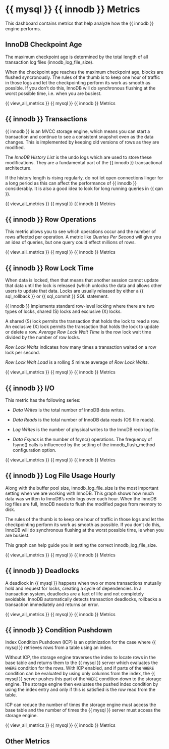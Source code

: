 # {{ mysql }} {{ innodb }} Metrics

This dashboard contains metrics that help analyze how the {{ innodb }} engine
performs.

## InnoDB Checkpoint Age

The maximum checkpoint age is determined by the total length of all transaction
log files (innodb_log_file_size).

When the checkpoint age reaches the maximum checkpoint age, blocks are flushed
syncronously. The rules of the thumb is to keep one hour of traffic in those
logs and let the checkpointing perform its work as smooth as possible. If you
don’t do this, InnoDB will do synchronous flushing at the worst possible time,
i.e. when you are busiest.

{{ view_all_metrics }} {{ mysql }} {{ innodb }} Metrics

## {{ innodb }} Transactions

{{ innodb }} is an MVCC storage engine, which means you can start a transaction and
continue to see a consistent snapshot even as the data changes. This is
implemented by keeping old versions of rows as they are modified.

The *InnoDB History List* is the undo logs which are used to store these
modifications. They are a fundamental part of the {{ innodb }} transactional
architecture.

If the history length is rising regularly, do not let open connections linger
for a long period as this can affect the performance of {{ innodb }}
considerably. It is also a good idea to look for long running queries in {{ qan }}.

{{ view_all_metrics }} {{ mysql }} {{ innodb }} Metrics

## {{ innodb }} Row Operations

This metric allows you to see which operations occur and the number of rows
affected per operation. A metric like *Queries Per Second* will give you an idea
of queries, but one query could effect millions of rows.

{{ view_all_metrics }} {{ mysql }} {{ innodb }} Metrics

## {{ innodb }} Row Lock Time

When data is locked, then that means that another session cannot update that
data until the lock is released (which unlocks the data and allows other users
to update that data. Locks are usually released by either a {{ sql_rollback }} or
{{ sql_commit }} SQL statement.

{{ innodb }} implements standard row-level locking where there are two types of
locks, shared (S) locks and exclusive (X) locks.

A shared (S) lock permits the transaction that holds the lock to read a row.  An
exclusive (X) lock permits the transaction that holds the lock to update or
delete a row.  *Average Row Lock Wait Time* is the row lock wait time divided by
the number of row locks.

*Row Lock Waits* indicates how many times a transaction waited on a row lock per
second.

*Row Lock Wait Load* is a rolling *5* minute average of *Row Lock Waits*.

{{ view_all_metrics }} {{ mysql }} {{ innodb }} Metrics

## {{ innodb }} I/O

This metric has the following series:


* *Data Writes* is the total number of InnoDB data writes.


* *Data Reads* is the total number of InnoDB data reads (OS file reads).


* *Log Writes* is the number of physical writes to the InnoDB redo log file.


* *Data Fsyncs* is the number of fsync() operations. The frequency of fsync()
calls is influenced by the setting of the innodb_flush_method configuration
option.

{{ view_all_metrics }} {{ mysql }} {{ innodb }} Metrics

## {{ innodb }} Log File Usage Hourly

Along with the buffer pool size, innodb_log_file_size is the most important
setting when we are working with InnoDB. This graph shows how much data was
written to InnoDB’s redo logs over each hour. When the InnoDB log files are
full, InnoDB needs to flush the modified pages from memory to disk.

The rules of the thumb is to keep one hour of traffic in those logs and let the
checkpointing perform its work as smooth as possible. If you don’t do this,
InnoDB will do synchronous flushing at the worst possible time, ie when you are
busiest.

This graph can help guide you in setting the correct innodb_log_file_size.

{{ view_all_metrics }} {{ mysql }} {{ innodb }} Metrics

## {{ innodb }} Deadlocks

A deadlock in {{ mysql }} happens when two or more transactions mutually hold
and request for locks, creating a cycle of dependencies. In a transaction
system, deadlocks are a fact of life and not completely avoidable. InnoDB
automatically detects transaction deadlocks, rollbacks a transaction
immediately and returns an error.

{{ view_all_metrics }} {{ mysql }} {{ innodb }} Metrics

## {{ innodb }} Condition Pushdown

Index Condition Pushdown (ICP) is an optimization for the case where {{ mysql }}
retrieves rows from a table using an index.

Without ICP, the storage engine traverses the index to locate rows in the base
table and returns them to the {{ mysql }} server which evaluates the `WHERE`
condition for the rows. With ICP enabled, and if parts of the `WHERE`
condition can be evaluated by using only columns from the index, the {{ mysql }}
server pushes this part of the `WHERE` condition down to the storage engine.
The storage engine then evaluates the pushed index condition by using the index
entry and only if this is satisfied is the row read from the table.

ICP can reduce the number of times the storage engine must access the base table
and the number of times the {{ mysql }} server must access the storage engine.

{{ view_all_metrics }} {{ mysql }} {{ innodb }} Metrics

## Other Metrics

